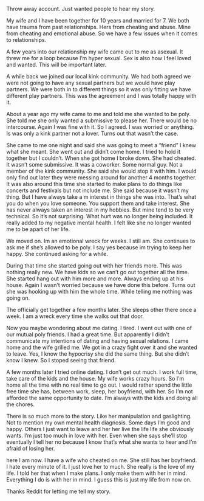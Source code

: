 Throw away account. Just wanted people to hear my story. 

My wife and I have been together for 10 years and married for 7. We both have trauma from past relationships. Hers from cheating and abuse. Mine from cheating and emotional abuse. So we have a few issues when it comes to relationships. 

A few years into our relationship my wife came out to me as asexual. It threw me for a loop because I’m hyper sexual. Sex is also how I feel loved and wanted. This will be important later. 

A while back we joined our local kink community. We had both agreed we were not going to have any sexual partners but we would have play partners. We were both in to different things so it was only fitting we have different play partners. This was the agreement and I was totally happy with it. 

About a year ago my wife came to me and told me she wanted to be poly. She told me she only wanted a submissive to please her. There would be no intercourse. Again I was fine with it. So I agreed. I was worried or anything. Is was only a kink partner not a lover. Turns out that wasn’t the case. 

She came to me one night and said she was going to meet a “friend” I knew what she meant. She went out and didn’t come home. I tried to hold it together but I couldn’t. When she got home I broke down. She had cheated. It wasn’t some submissive. It was a coworker. Some normal guy. Not a member of the kink community. She said she would stop it with him. I would only find out later they were messing around for another 4 months together. It was also around this time she started to make plans to do things like concerts and festivals but not include me. She said because it wasn’t my thing. But I have always take a m interest in things she was into. That’s what you do when you love someone. You support them and take interest. She has never always taken an interest in my hobbies. But mine tend to be very technical. So it’s not surprising. What hurt was no longer being included. It really added to my negative mental health. I felt like she no longer wanted me to be apart of her life. 

We moved on. Im an emotional wreck for weeks. I still am. She continues to ask me if she’s allowed to be poly. I say yes because im trying to keep her happy. She continued asking for a while. 

During that time she started going out with her friends more. This was nothing really new. We have kids so we can’t go out together all the time. She started hang out with him more and more. Always ending up at his house. Again I wasn’t worried because we have done this before. Turns out she was hooking up with him the whole time. While telling me nothing was going on. 

The officially get together a few months later. She sleeps other there once a week. I am a wreck every time she walks out that door. 

Now you maybe wondering about me dating. I tired. I went out with one of our mutual poly friends. I had a great time. But apparently I didn’t communicate my intentions of dating and having sexual relations. I came home and the wife grilled me. We got in a crazy fight over it and she wanted to leave. Yes, I know the hypocrisy she did the same thing. But she didn’t know I knew. So I stoped seeing that friend. 

A few months later I tried online dating. I don’t get out much. I work full time, take care of the kids and the house. My wife works crazy hours. So I’m home all the time with no real time to go out. I would rather spend the little free time she has, between work, sleep, her boyfriend, with her. So I’m not afforded the same opportunity to date. I’m always with the kids and doing all the chores. 

There is so much more to the story. Like her manipulation and gaslighting. Not to mention my own mental health diagnosis. Some days I’m good and happy. Others I just want to leave and her her live the life life she obviously wants. I’m just too much in love with her. Even when she says she’ll stop eventually I tell her no because I know that’s what she wants to hear and I’m afraid of losing her. 

here I am now. I have a wife who cheated on me. She still has her boyfriend. I hate every minute of it. I just love her to much. She really is the love of my life. I told her that when I make plans. I only make them with her in mind. Everything I do is with her in mind. I guess this is just my life from now on. 

Thanks Reddit for letting me tell my story.